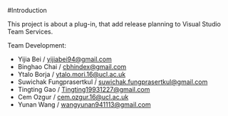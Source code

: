 #Introduction

This project is about a plug-in, that add release planning to Visual Studio Team Services. 

Team Development: 
- Yijia Bei / yijiabei94@gmail.com 
- Binghao Chai / cbhindex@gmail.com 
- Ytalo Borja / ytalo.mori.16@ucl.ac.uk 
- Suwichak Fungprasertkul / suwichak.fungprasertkul@gmail.com 
- Tingting Gao / Tingting19931227@gmail.com 
- Cem Ozgur / cem.ozgur.16@ucl.ac.uk 
- Yunan Wang / wangyunan941113@gmail.com
